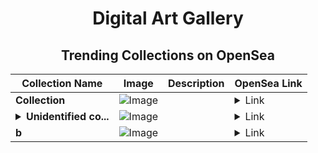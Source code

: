 <div align="center">

# Digital Art Gallery

## Trending Collections on OpenSea

| Collection Name                       | Image                                                                                     | Description                       | OpenSea Link                                                                                          |
|---------------------------------------|-------------------------------------------------------------------------------------------|-----------------------------------|--------------------------------------------------------------------------------------------------------|
| **Collection** | ![Image](https://i.seadn.io/s/raw/files/cf57d187551dd413e4295042fa0b97b2.jpg?w=500&auto=format?w=200&auto=format) |  | <details><summary>Link</summary>[Collection](https://opensea.io/collection/collection-1262)</details> |
| **<details><summary>Unidentified co...</summary>Unidentified contract 4e4e1d5b-8aba-4e61-8030-7c258e8d5cbd</details>** | ![Image](https://i.seadn.io/s/raw/files/a837708742ad8afcb35eb60ba787976d.jpg?w=500&auto=format?w=200&auto=format) |  | <details><summary>Link</summary>[Unidentified contract 4e4e1d5b-8aba-4e61-8030-7c258e8d5cbd](https://opensea.io/collection/unidentified-contract-4e4e1d5b-8aba-4e61-8030-7c25)</details> |
| **b** | ![Image](https://i.seadn.io/s/raw/files/2e51f0ced806697ab50f64bcf41b01fe.jpg?w=500&auto=format?w=200&auto=format) |  | <details><summary>Link</summary>[b](https://opensea.io/collection/b-9341)</details> |

</div>